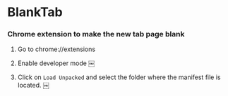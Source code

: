 # BlankTab

### Chrome extension to make the new tab page blank

1. Go to chrome://extensions

2. Enable developer mode
￼
3. Click on `Load Unpacked` and select the folder where the manifest file is located.
￼
